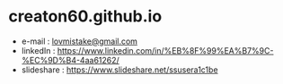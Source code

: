 # creaton60.github.io

* e-mail     : lovmistake@gmail.com
* linkedIn   : https://www.linkedin.com/in/%EB%8F%99%EA%B7%9C-%EC%9D%B4-4aa61262/
* slideshare : https://www.slideshare.net/ssusera1c1be

